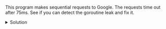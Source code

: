 
This program makes sequential requests to Google. The requests time out after
75ms. See if you can detect the goroutine leak and fix it.

<details>
  <summary>Solution</summary>
  
  The channel where the response is written to is unbuffered. The main
  goroutine will never read from this channel if a timeout occurs and so the
  goroutine will be blocked and never exit.

  You can increase the buffer size of the channel to prevent it from
  blocking. Alternatively, you can use a request context or http.Client
  timeout fields to timeout the request.
</details>
